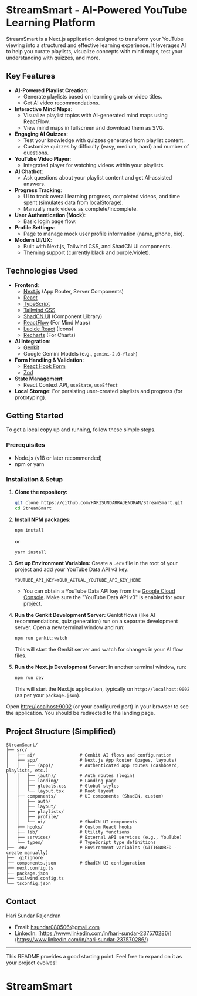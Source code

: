 
# StreamSmart - AI-Powered YouTube Learning Platform

StreamSmart is a Next.js application designed to transform your YouTube viewing into a structured and effective learning experience. It leverages AI to help you curate playlists, visualize concepts with mind maps, test your understanding with quizzes, and more.

## Key Features

*   **AI-Powered Playlist Creation**:
    *   Generate playlists based on learning goals or video titles.
    *   Get AI video recommendations.
*   **Interactive Mind Maps**:
    *   Visualize playlist topics with AI-generated mind maps using ReactFlow.
    *   View mind maps in fullscreen and download them as SVG.
*   **Engaging AI Quizzes**:
    *   Test your knowledge with quizzes generated from playlist content.
    *   Customize quizzes by difficulty (easy, medium, hard) and number of questions.
*   **YouTube Video Player**:
    *   Integrated player for watching videos within your playlists.
*   **AI Chatbot**:
    *   Ask questions about your playlist content and get AI-assisted answers.
*   **Progress Tracking**:
    *   UI to track overall learning progress, completed videos, and time spent (simulates data from localStorage).
    *   Manually mark videos as complete/incomplete.
*   **User Authentication (Mock)**:
    *   Basic login page flow.
*   **Profile Settings**:
    *   Page to manage mock user profile information (name, phone, bio).
*   **Modern UI/UX**:
    *   Built with Next.js, Tailwind CSS, and ShadCN UI components.
    *   Theming support (currently black and purple/violet).

## Technologies Used

*   **Frontend**:
    *   [Next.js](https://nextjs.org/) (App Router, Server Components)
    *   [React](https://reactjs.org/)
    *   [TypeScript](https://www.typescriptlang.org/)
    *   [Tailwind CSS](https://tailwindcss.com/)
    *   [ShadCN UI](https://ui.shadcn.com/) (Component Library)
    *   [ReactFlow](https://reactflow.dev/) (For Mind Maps)
    *   [Lucide React](https://lucide.dev/) (Icons)
    *   [Recharts](https://recharts.org/) (For Charts)
*   **AI Integration**:
    *   [Genkit](https://firebase.google.com/docs/genkit)
    *   Google Gemini Models (e.g., `gemini-2.0-flash`)
*   **Form Handling & Validation**:
    *   [React Hook Form](https://react-hook-form.com/)
    *   [Zod](https://zod.dev/)
*   **State Management**:
    *   React Context API, `useState`, `useEffect`
*   **Local Storage**: For persisting user-created playlists and progress (for prototyping).

## Getting Started

To get a local copy up and running, follow these simple steps.

### Prerequisites

*   Node.js (v18 or later recommended)
*   npm or yarn

### Installation & Setup

1.  **Clone the repository:**
    ```bash
    git clone https://github.com/HARISUNDARRAJENDRAN/StreamSmart.git
    cd StreamSmart
    ```

2.  **Install NPM packages:**
    ```bash
    npm install
    ```
    or
    ```bash
    yarn install
    ```

3.  **Set up Environment Variables:**
    Create a `.env` file in the root of your project and add your YouTube Data API v3 key:
    ```env
    YOUTUBE_API_KEY=YOUR_ACTUAL_YOUTUBE_API_KEY_HERE
    ```
    *   You can obtain a YouTube Data API key from the [Google Cloud Console](https://console.cloud.google.com/). Make sure the "YouTube Data API v3" is enabled for your project.

4.  **Run the Genkit Development Server:**
    Genkit flows (like AI recommendations, quiz generation) run on a separate development server. Open a new terminal window and run:
    ```bash
    npm run genkit:watch
    ```
    This will start the Genkit server and watch for changes in your AI flow files.

5.  **Run the Next.js Development Server:**
    In another terminal window, run:
    ```bash
    npm run dev
    ```
    This will start the Next.js application, typically on `http://localhost:9002` (as per your `package.json`).

Open [http://localhost:9002](http://localhost:9002) (or your configured port) in your browser to see the application. You should be redirected to the landing page.

## Project Structure (Simplified)

```
StreamSmart/
├── src/
│   ├── ai/                 # Genkit AI flows and configuration
│   ├── app/                # Next.js App Router (pages, layouts)
│   │   ├── (app)/          # Authenticated app routes (dashboard, playlists, etc.)
│   │   ├── (auth)/         # Auth routes (login)
│   │   ├── landing/        # Landing page
│   │   ├── globals.css     # Global styles
│   │   └── layout.tsx      # Root layout
│   ├── components/         # UI components (ShadCN, custom)
│   │   ├── auth/
│   │   ├── layout/
│   │   ├── playlists/
│   │   ├── profile/
│   │   └── ui/             # ShadCN UI components
│   ├── hooks/              # Custom React hooks
│   ├── lib/                # Utility functions
│   ├── services/           # External API services (e.g., YouTube)
│   └── types/              # TypeScript type definitions
├── .env                    # Environment variables (GITIGNORED - create manually)
├── .gitignore
├── components.json         # ShadCN UI configuration
├── next.config.ts
├── package.json
├── tailwind.config.ts
└── tsconfig.json
```

## Contact

Hari Sundar Rajendran
*   Email: [hsundar080506@gmail.com](mailto:hsundar080506@gmail.com)
*   LinkedIn: [https://www.linkedin.com/in/hari-sundar-237570286/](https://www.linkedin.com/in/hari-sundar-237570286/)

---

This README provides a good starting point. Feel free to expand on it as your project evolves!
# StreamSmart
